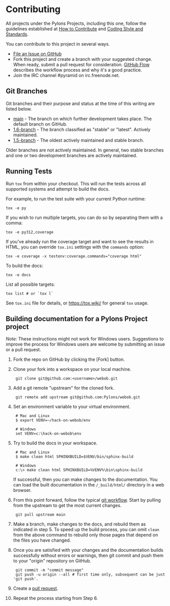 Contributing
============

All projects under the Pylons Projects, including this one, follow the
guidelines established at [How to
Contribute](http://www.pylonsproject.org/community/how-to-contribute) and
[Coding Style and
Standards](http://docs.pylonsproject.org/en/latest/community/codestyle.html).

You can contribute to this project in several ways.

* [File an Issue on GitHub](https://github.com/Pylons/webob/issues)
* Fork this project and create a branch with your suggested change. When ready,
  submit a pull request for consideration. [GitHub
  Flow](https://guides.github.com/introduction/flow/index.html) describes the
  workflow process and why it's a good practice.
* Join the IRC channel #pyramid on irc.freenode.net.


Git Branches
------------
Git branches and their purpose and status at the time of this writing are
listed below.

* [main](https://github.com/Pylons/webob/) - The branch on which further
development takes place. The default branch on GitHub.
* [1.6-branch](https://github.com/Pylons/webob/tree/1.6-branch) - The branch
classified as "stable" or "latest". Actively maintained. 
* [1.5-branch](https://github.com/Pylons/webob/tree/1.5-branch) - The oldest
actively maintained and stable branch.

Older branches are not actively maintained. In general, two stable branches and
one or two development branches are actively maintained.


Running Tests
-------------

Run `tox` from within your checkout. This will run the tests across all
supported systems and attempt to build the docs.

For example, to run the test suite with your current Python runtime:

```shell
tox -e py
```

If you wish to run multiple targets, you can do so by separating them with a
comma:

```shell
tox -e py312,coverage
```

If you've already run the coverage target and want to see the results in HTML,
you can override `tox.ini` settings with the `commands` option:

```shell
tox -e coverage -x testenv:coverage.commands="coverage html"
```

To build the docs:

```shell
tox -e docs
```

List all possible targets:

```shell
tox list # or `tox l`
```

See `tox.ini` file for details, or <https://tox.wiki/> for general `tox` usage.


Building documentation for a Pylons Project project
---------------------------------------------------

*Note:* These instructions might not work for Windows users. Suggestions to
improve the process for Windows users are welcome by submitting an issue or a
pull request.

1.  Fork the repo on GitHub by clicking the [Fork] button.
2.  Clone your fork into a workspace on your local machine.

         git clone git@github.com:<username>/webob.git

3.  Add a git remote "upstream" for the cloned fork.

         git remote add upstream git@github.com:Pylons/webob.git

4.  Set an environment variable to your virtual environment.

         # Mac and Linux
         $ export VENV=~/hack-on-webob/env

         # Windows
         set VENV=c:\hack-on-webob\env

5.  Try to build the docs in your workspace.

         # Mac and Linux
         $ make clean html SPHINXBUILD=$VENV/bin/sphinx-build

         # Windows
         c:\> make clean html SPHINXBUILD=%VENV%\bin\sphinx-build

     If successful, then you can make changes to the documentation. You can
     load the built documentation in the `/_build/html/` directory in a web
     browser.

6.  From this point forward, follow the typical [git
    workflow](https://help.github.com/articles/what-is-a-good-git-workflow/).
    Start by pulling from the upstream to get the most current changes.

         git pull upstream main

7.  Make a branch, make changes to the docs, and rebuild them as indicated in
    step 5.  To speed up the build process, you can omit `clean` from the above
    command to rebuild only those pages that depend on the files you have
    changed.

8.  Once you are satisfied with your changes and the documentation builds
    successfully without errors or warnings, then git commit and push them to
    your "origin" repository on GitHub.

         git commit -m "commit message"
         git push -u origin --all # first time only, subsequent can be just 'git push'.

9.  Create a [pull request](https://help.github.com/articles/using-pull-requests/).

10.  Repeat the process starting from Step 6.